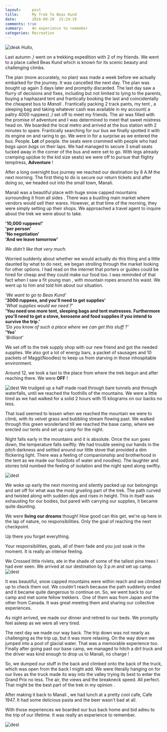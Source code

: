 ```yaml
---
layout:     post
title:      My Trek To Beas Kund
date:       2016-09-29  15:24:19
comments: true
summary:    An experience to remember
categories: Recreation
---
```

![desk](https://scontent-sit4-1.xx.fbcdn.net/v/t1.0-9/12109033_1166373230044210_9104626001434653129_n.jpg?oh=6e25b8ebab6fb8107abfce5bc7d0d56e&oe=586502DF)
Hullo,

Last autumn ,I went on a trekking expedition with 2 of my friends. We went to a place called Beas Kund which is known for its scenic beauty and challenging climbs.

The plan (more accurately, no plan) was made a week before we actually embarked for the journey. It was cancelled the next day. The plan was bought up again 3 days later and promptly discarded.
The last day saw a flurry of decisions and fixes, including but not limited to lying to the parents, buying a haphazard tent and frantically booking the last and coincidentally the cheapest bus to *Manali* . Frantically packing 2 track pants, my tent , a sleeping bag and taking whatever cash was available in my account( a paltry 4000 ruppees) ,I set off to meet my friends.
The air was filled with the promise of adventure and I was determined to meet that sweet mistress head on.
We boarded the local metro and arrived at the bus station with 2 minutes to spare. Frantically searching for our bus we finally spotted it with its engine on and raring to go.
We were in for a surprise as we entered the bus. People. **Lot** of people. the seats were crammed with people who had *bags upon bags* on their laps. We had managed to secure 3 small seats tucked away in the corner of the bus and were set to go. With legs already cramping up(due to the kid size seats) we were off to pursue that flighty temptress, **Adventure** !

After a long overnight bus journey we reached our destination by 8 A.M the next morning. The first thing to do is secure our return tickets and after doing so, we headed out into the small town, Manali.

Manali was a beautiful place with huge snow capped mountains surrounding it from all sides . There was a bustling main market where vendors would sell their wares. However, at that time of the morning, they were simply setting up their shops. We approached a travel agent to inquire about the trek we were about to take.

**'10,000 ruppees!'**<br>
**'per person'**<br>
**'No negotiation'**<br>
**'And we leave tomorrow'**

*We didn't like that very much.*


Worried suddenly about whether we would actually do this thing and a little daunted by what to do next,
we began strolling through the market looking for other options. I had read on the internet that porters or guides could be hired for cheap and they could make our food too.
I was reminded of that fact when I saw a fit young man , with mountain ropes around his waist.
We went up to him and told him about our situation.<br>

*'We want to go to Beas Kund'*<br>
**'3000 ruppees, and you'll need to get supplies'**<br>
*'What supplies would we need ?'*<br>
**'You need one more tent, sleeping bags and tent matresses. Furthermore you'll need to get a stove, kerosene and food supplies if you intend to survive the trip.'**<br>
*'Do you know of such a place where we can get this stuff ?'*<br>
**'Yes'**<br>
*'Brilliant'*<br>



We set off to the trek supply shop with our new friend and got the needed supplies. We also got a lot of energy bars, a packet of sausages and 10 packets of Maggi(Noodles) to keep us from starving in those inhospitable environment.

Around 12, we took a taxi to the place from where the trek begun and after reaching there. We were **OFF** !

![dest](https://lh3.googleusercontent.com/3ztHfOmWGYb0GfrcOYf1MAsAr_ZS2OjpYG5alFv8h_IZHFjFwjbTWoyRKbZZF56bUuJ5aiplpzfr_uM=w1366-h662-rw)
We trudged up a half made road through bare tunnels and through waterfalls, until we reached the foothills of the mountains.
We were a little tired as we had walked for a solid 2 hours with 15 kilograms on our backs no less.

That load seemed to lessen when we reached the mountain we were to climb, with its velvet grass and bubbling stream flowing past.
We walked through this green wonderland till we reached the base camp, where we erected our tents and set up camp for the night.

Night falls early in the mountains and it is absolute. Once the sun goes down, the temperature falls swiftly. We had trouble seeing our hands in the pitch darkness and settled around our little stove that provided a dim flickering light. There was a feeling of companionship and brotherhood in the tent as we made our food(lots of water and noodles). The laughter and stories told numbed the feeling of isolation and the night sped along swiftly.

![dest](http://i.imgur.com/ldX1blG.jpg)

We woke up early the next morning and silently packed up our belongings and set off for what was the most grueling part of the trek.
The path curved and twisted along with sudden dips and rises in height. This in itself was exhausting for our bodies, but pared with carrying our supplies, it became quite daunting.

We were **living our dreams** though! How good can this get, we're up here in the lap of nature, no responsibilities. Only the goal of reaching the next checkpoint.

 Up there you forget everything.

  Your responsibilities, goals, all of them fade and you just soak in the moment. It is really an intense feeling.

We Crossed little rivlets, ate in the shade of some of the tallest pine trees I had ever seen. We arrived at our destination by 3 p.m and set up camp.
![dest](http://i.imgur.com/eH83ue9.jpg)

It was beautiful, snow capped mountains were within reach and we climbed up to check them out. We couldn't reach because the path suddenly ended and it became quite dangerous to continue on.
 So, we went back to our camp and met some fellow trekkers . One of them was from Japan and the other from Canada. It was great meeting them and sharing our collective experiences.

As night arrived, we made our dinner and retired to our beds. We promptly feel asleep as we were all very tired.


 The next day we made our way back. The trip down was not nearly as challenging as the trip up, but it was more relaxing. On the way down we jumped into a pool of glacial water. That was a memorable experience too.
 Finally after going past our base camp, we managed to hitch a dirt truck and the driver was kind enough to drop us to Manali, no charge !

 So, we dumped our stuff in the back and climbed onto the back of the truck, which was open from the back I might add.
 We were literally hanging on for our lives as the truck made its way into the valley trying its best to enter the Grand Prix no less.
The air, the views and the breakneck speed. All perfect.
 That might be the best part of the trek in my opinion .


 After making it back to Manali , we had lunch at a pretty cool cafe, Cafe 1947. It had some delicious pasta and the beer wasn't bad at all.

 With those experiences we boarded our bus back home and bid adieu to the trip of our lifetime.
 It was really an experience to remember.

![dest](http://i.imgur.com/lfSow1h.jpg)

